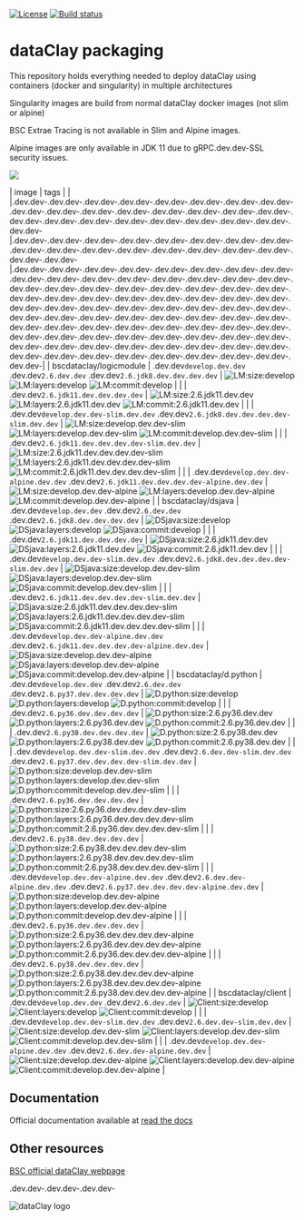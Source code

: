 [![License](https://img.shields.io/github/license/bsc.dev.dev-dom/dataclay.dev.dev-packaging)](https://github.com/bsc.dev.dev-dom/dataclay.dev.dev-packaging/blob/develop/LICENSE.txt)
[![Build status](https://ci.appveyor.com/api/projects/status/kugl74xd5aq6pubr/branch/develop?svg=true)](https://ci.appveyor.com/project/support.dev.dev-dataclay/dataclay.dev.dev-packaging.dev.dev-as6o1/branch/develop)


# dataClay packaging

This repository holds everything needed to deploy dataClay using
containers (docker and singularity) in multiple architectures

Singularity images are build from normal dataClay docker images (not slim or alpine)

BSC Extrae Tracing is not available in Slim and Alpine images. 

Alpine images are only available in JDK 11 due to gRPC.dev.dev-SSL security issues. 

<img src="https://img.shields.io/badge/docker%20.dev.dev-%230db7ed.svg?&style=for.dev.dev-the.dev.dev-badge&logo=docker&logoColor=white"/><br/>


[LM:size:develop]: https://img.shields.io/docker/image.dev.dev-size/bscdataclay/logicmodule/develop "https://hub.docker.com/repository/docker/bscdataclay/logicmodule/tags?name=develop&page=1"
[LM:layers:develop]: https://img.shields.io/microbadger/layers/bscdataclay/logicmodule:develop 
[LM:commit:develop]: https://images.microbadger.com/badges/commit/bscdataclay/logicmodule:develop.svg "https://microbadger.com/images/bscdataclay/logicmodule:develop"

[LM:size:2.6.jdk11.dev.dev]: https://img.shields.io/docker/image.dev.dev-size/bscdataclay/logicmodule/2.6.jdk11.dev.dev "https://hub.docker.com/repository/docker/bscdataclay/logicmodule/tags?name=2.6.jdk11.dev.dev&page=1"
[LM:layers:2.6.jdk11.dev.dev]: https://img.shields.io/microbadger/layers/bscdataclay/logicmodule:2.6.jdk11.dev.dev 
[LM:commit:2.6.jdk11.dev.dev]: https://images.microbadger.com/badges/commit/bscdataclay/logicmodule:2.6.jdk11.dev.dev.svg "https://microbadger.com/images/bscdataclay/logicmodule:2.6.jdk11.dev.dev"

[LM:size:develop.dev.dev-slim]: https://img.shields.io/docker/image.dev.dev-size/bscdataclay/logicmodule/develop.dev.dev-slim "https://hub.docker.com/repository/docker/bscdataclay/logicmodule/tags?name=slim&page=1"
[LM:layers:develop.dev.dev-slim]: https://img.shields.io/microbadger/layers/bscdataclay/logicmodule:develop.dev.dev-slim 
[LM:commit:develop.dev.dev-slim]: https://images.microbadger.com/badges/commit/bscdataclay/logicmodule:develop.dev.dev-slim.svg "https://microbadger.com/images/bscdataclay/logicmodule:develop.dev.dev-slim"

[LM:size:2.6.jdk11.dev.dev.dev.dev-slim]: https://img.shields.io/docker/image.dev.dev-size/bscdataclay/logicmodule/2.6.jdk11.dev.dev.dev.dev-slim "https://hub.docker.com/repository/docker/bscdataclay/logicmodule/tags?name=2.6.jdk11.dev.dev.dev.dev-slim&page=1"
[LM:layers:2.6.jdk11.dev.dev.dev.dev-slim]: https://img.shields.io/microbadger/layers/bscdataclay/logicmodule:2.6.jdk11.dev.dev.dev.dev-slim 
[LM:commit:2.6.jdk11.dev.dev.dev.dev-slim]: https://images.microbadger.com/badges/commit/bscdataclay/logicmodule:2.6.jdk11.dev.dev.dev.dev-slim.svg "https://microbadger.com/images/bscdataclay/logicmodule:2.6.jdk11.dev.dev.dev.dev-slim"

[LM:size:develop.dev.dev-alpine]: https://img.shields.io/docker/image.dev.dev-size/bscdataclay/logicmodule/develop.dev.dev-alpine "https://hub.docker.com/repository/docker/bscdataclay/logicmodule/tags?name=alpine&page=1"
[LM:layers:develop.dev.dev-alpine]: https://img.shields.io/microbadger/layers/bscdataclay/logicmodule:develop.dev.dev-alpine 
[LM:commit:develop.dev.dev-alpine]: https://images.microbadger.com/badges/commit/bscdataclay/logicmodule:develop.dev.dev-alpine.svg "https://microbadger.com/images/bscdataclay/logicmodule:develop.dev.dev-alpine"

[DSjava:size:develop]: https://img.shields.io/docker/image.dev.dev-size/bscdataclay/dsjava/develop "https://hub.docker.com/repository/docker/bscdataclay/dsjava/tags?name=develop&page=1"
[DSjava:layers:develop]: https://img.shields.io/microbadger/layers/bscdataclay/dsjava:develop 
[DSjava:commit:develop]: https://images.microbadger.com/badges/commit/bscdataclay/dsjava:develop.svg "https://microbadger.com/images/bscdataclay/dsjava:develop"

[DSjava:size:2.6.jdk11.dev.dev]: https://img.shields.io/docker/image.dev.dev-size/bscdataclay/dsjava/2.6.jdk11.dev.dev "https://hub.docker.com/repository/docker/bscdataclay/dsjava/tags?name=2.6.jdk11.dev.dev&page=1"
[DSjava:layers:2.6.jdk11.dev.dev]: https://img.shields.io/microbadger/layers/bscdataclay/dsjava:2.6.jdk11.dev.dev 
[DSjava:commit:2.6.jdk11.dev.dev]: https://images.microbadger.com/badges/commit/bscdataclay/dsjava:2.6.jdk11.dev.dev.svg "https://microbadger.com/images/bscdataclay/dsjava:2.6.jdk11.dev.dev"

[DSjava:size:develop.dev.dev-slim]: https://img.shields.io/docker/image.dev.dev-size/bscdataclay/dsjava/develop.dev.dev-slim "https://hub.docker.com/repository/docker/bscdataclay/dsjava/tags?name=slim&page=1"
[DSjava:layers:develop.dev.dev-slim]: https://img.shields.io/microbadger/layers/bscdataclay/dsjava:develop.dev.dev-slim 
[DSjava:commit:develop.dev.dev-slim]: https://images.microbadger.com/badges/commit/bscdataclay/dsjava:develop.dev.dev-slim.svg "https://microbadger.com/images/bscdataclay/dsjava:develop.dev.dev-slim"

[DSjava:size:2.6.jdk11.dev.dev.dev.dev-slim]: https://img.shields.io/docker/image.dev.dev-size/bscdataclay/dsjava/2.6.jdk11.dev.dev.dev.dev-slim "https://hub.docker.com/repository/docker/bscdataclay/dsjava/tags?name=2.6.jdk11.dev.dev.dev.dev-slim&page=1"
[DSjava:layers:2.6.jdk11.dev.dev.dev.dev-slim]: https://img.shields.io/microbadger/layers/bscdataclay/dsjava:2.6.jdk11.dev.dev.dev.dev-slim 
[DSjava:commit:2.6.jdk11.dev.dev.dev.dev-slim]: https://images.microbadger.com/badges/commit/bscdataclay/dsjava:2.6.jdk11.dev.dev.dev.dev-slim.svg "https://microbadger.com/images/bscdataclay/dsjava:2.6.jdk11.dev.dev.dev.dev-slim"

[DSjava:size:develop.dev.dev-alpine]: https://img.shields.io/docker/image.dev.dev-size/bscdataclay/dsjava/develop.dev.dev-alpine "https://hub.docker.com/repository/docker/bscdataclay/dsjava/tags?name=alpine&page=1"
[DSjava:layers:develop.dev.dev-alpine]: https://img.shields.io/microbadger/layers/bscdataclay/dsjava:develop.dev.dev-alpine 
[DSjava:commit:develop.dev.dev-alpine]: https://images.microbadger.com/badges/commit/bscdataclay/dsjava:develop.dev.dev-alpine.svg "https://microbadger.com/images/bscdataclay/dsjava:develop.dev.dev-alpine"

[D.python:size:develop]: https://img.shields.io/docker/image.dev.dev-size/bscdataclay/d.python/develop "https://hub.docker.com/repository/docker/bscdataclay/d.python/tags?name=develop&page=1"
[D.python:layers:develop]: https://img.shields.io/microbadger/layers/bscdataclay/d.python:develop 
[D.python:commit:develop]: https://images.microbadger.com/badges/commit/bscdataclay/d.python:develop.svg "https://microbadger.com/images/bscdataclay/d.python:develop"

[D.python:size:2.6.py36.dev.dev]: https://img.shields.io/docker/image.dev.dev-size/bscdataclay/d.python/2.6.py36.dev.dev "https://hub.docker.com/repository/docker/bscdataclay/d.python/tags?name=2.6.py36.dev.dev&page=1"
[D.python:layers:2.6.py36.dev.dev]: https://img.shields.io/microbadger/layers/bscdataclay/d.python:2.6.py36.dev.dev 
[D.python:commit:2.6.py36.dev.dev]: https://images.microbadger.com/badges/commit/bscdataclay/d.python:2.6.py36.dev.dev.svg "https://microbadger.com/images/bscdataclay/d.python:2.6.py36.dev.dev"

[D.python:size:2.6.py38.dev.dev]: https://img.shields.io/docker/image.dev.dev-size/bscdataclay/d.python/2.6.py38.dev.dev "https://hub.docker.com/repository/docker/bscdataclay/d.python/tags?name=2.6.py38.dev.dev&page=1"
[D.python:layers:2.6.py38.dev.dev]: https://img.shields.io/microbadger/layers/bscdataclay/d.python:2.6.py38.dev.dev 
[D.python:commit:2.6.py38.dev.dev]: https://images.microbadger.com/badges/commit/bscdataclay/d.python:2.6.py38.dev.dev.svg "https://microbadger.com/images/bscdataclay/d.python:2.6.py38.dev.dev"

[D.python:size:develop.dev.dev-slim]: https://img.shields.io/docker/image.dev.dev-size/bscdataclay/d.python/develop.dev.dev-slim "https://hub.docker.com/repository/docker/bscdataclay/d.python/tags?name=slim&page=1"
[D.python:layers:develop.dev.dev-slim]: https://img.shields.io/microbadger/layers/bscdataclay/d.python:develop.dev.dev-slim 
[D.python:commit:develop.dev.dev-slim]: https://images.microbadger.com/badges/commit/bscdataclay/d.python:develop.dev.dev-slim.svg "https://microbadger.com/images/bscdataclay/d.python:develop.dev.dev-slim"

[D.python:size:2.6.py36.dev.dev.dev.dev-slim]: https://img.shields.io/docker/image.dev.dev-size/bscdataclay/d.python/2.6.py36.dev.dev.dev.dev-slim "https://hub.docker.com/repository/docker/bscdataclay/d.python/tags?name=2.6.py36.dev.dev.dev.dev-slim&page=1"
[D.python:layers:2.6.py36.dev.dev.dev.dev-slim]: https://img.shields.io/microbadger/layers/bscdataclay/d.python:2.6.py36.dev.dev.dev.dev-slim 
[D.python:commit:2.6.py36.dev.dev.dev.dev-slim]: https://images.microbadger.com/badges/commit/bscdataclay/d.python:2.6.py36.dev.dev.dev.dev-slim.svg "https://microbadger.com/images/bscdataclay/d.python:2.6.py36.dev.dev.dev.dev-slim"

[D.python:size:2.6.py38.dev.dev.dev.dev-slim]: https://img.shields.io/docker/image.dev.dev-size/bscdataclay/d.python/2.6.py38.dev.dev.dev.dev-slim "https://hub.docker.com/repository/docker/bscdataclay/d.python/tags?name=2.6.py38.dev.dev.dev.dev-slim&page=1"
[D.python:layers:2.6.py38.dev.dev.dev.dev-slim]: https://img.shields.io/microbadger/layers/bscdataclay/d.python:2.6.py38.dev.dev.dev.dev-slim 
[D.python:commit:2.6.py38.dev.dev.dev.dev-slim]: https://images.microbadger.com/badges/commit/bscdataclay/d.python:2.6.py38.dev.dev.dev.dev-slim.svg "https://microbadger.com/images/bscdataclay/d.python:2.6.py38.dev.dev.dev.dev-slim"

[D.python:size:develop.dev.dev-alpine]: https://img.shields.io/docker/image.dev.dev-size/bscdataclay/d.python/develop.dev.dev-alpine "https://hub.docker.com/repository/docker/bscdataclay/d.python/tags?name=alpine&page=1"
[D.python:layers:develop.dev.dev-alpine]: https://img.shields.io/microbadger/layers/bscdataclay/d.python:develop.dev.dev-alpine 
[D.python:commit:develop.dev.dev-alpine]: https://images.microbadger.com/badges/commit/bscdataclay/d.python:develop.dev.dev-alpine.svg "https://microbadger.com/images/bscdataclay/d.python:develop.dev.dev-alpine"

[D.python:size:2.6.py36.dev.dev.dev.dev-alpine]: https://img.shields.io/docker/image.dev.dev-size/bscdataclay/d.python/2.6.py36.dev.dev.dev.dev-alpine "https://hub.docker.com/repository/docker/bscdataclay/d.python/tags?name=2.6.py36.dev.dev.dev.dev-alpine&page=1"
[D.python:layers:2.6.py36.dev.dev.dev.dev-alpine]: https://img.shields.io/microbadger/layers/bscdataclay/d.python:2.6.py36.dev.dev.dev.dev-alpine 
[D.python:commit:2.6.py36.dev.dev.dev.dev-alpine]: https://images.microbadger.com/badges/commit/bscdataclay/d.python:2.6.py36.dev.dev.dev.dev-alpine.svg "https://microbadger.com/images/bscdataclay/d.python:2.6.py36.dev.dev.dev.dev-alpine"

[D.python:size:2.6.py38.dev.dev.dev.dev-alpine]: https://img.shields.io/docker/image.dev.dev-size/bscdataclay/d.python/2.6.py38.dev.dev.dev.dev-alpine "https://hub.docker.com/repository/docker/bscdataclay/d.python/tags?name=2.6.py38.dev.dev.dev.dev-alpine&page=1"
[D.python:layers:2.6.py38.dev.dev.dev.dev-alpine]: https://img.shields.io/microbadger/layers/bscdataclay/d.python:2.6.py38.dev.dev.dev.dev-alpine 
[D.python:commit:2.6.py38.dev.dev.dev.dev-alpine]: https://images.microbadger.com/badges/commit/bscdataclay/d.python:2.6.py38.dev.dev.dev.dev-alpine.svg "https://microbadger.com/images/bscdataclay/d.python:2.6.py38.dev.dev.dev.dev-alpine"


[Client:size:develop]: https://img.shields.io/docker/image.dev.dev-size/bscdataclay/client/develop "https://hub.docker.com/repository/docker/bscdataclay/client/tags?name=develop&page=1"
[Client:layers:develop]: https://img.shields.io/microbadger/layers/bscdataclay/client:develop
[Client:commit:develop]: https://images.microbadger.com/badges/commit/bscdataclay/client:develop.svg "https://microbadger.com/images/bscdataclay/client:develop"

[Client:size:develop.dev.dev-slim]: https://img.shields.io/docker/image.dev.dev-size/bscdataclay/client/develop.dev.dev-slim "https://hub.docker.com/repository/docker/bscdataclay/client/tags?name=slim&page=1"
[Client:layers:develop.dev.dev-slim]: https://img.shields.io/microbadger/layers/bscdataclay/client:develop.dev.dev-slim
[Client:commit:develop.dev.dev-slim]: https://images.microbadger.com/badges/commit/bscdataclay/client:develop.dev.dev-slim.svg "https://microbadger.com/images/bscdataclay/client:develop.dev.dev-slim"

[Client:size:develop.dev.dev-alpine]: https://img.shields.io/docker/image.dev.dev-size/bscdataclay/client/develop.dev.dev-alpine "https://hub.docker.com/repository/docker/bscdataclay/client/tags?name=alpine&page=1"
[Client:layers:develop.dev.dev-alpine]: https://img.shields.io/microbadger/layers/bscdataclay/client:develop.dev.dev-alpine
[Client:commit:develop.dev.dev-alpine]: https://images.microbadger.com/badges/commit/bscdataclay/client:develop.dev.dev-alpine.svg "https://microbadger.com/images/bscdataclay/client:develop.dev.dev-slim"




| image                   | tags             |                                                                                 |
|.dev.dev-.dev.dev-.dev.dev-.dev.dev-.dev.dev-.dev.dev-.dev.dev-.dev.dev-.dev.dev-.dev.dev-.dev.dev-.dev.dev-.dev.dev-.dev.dev-.dev.dev-.dev.dev-.dev.dev-.dev.dev-.dev.dev-.dev.dev-.dev.dev-.dev.dev-.dev.dev-.dev.dev-.dev.dev-|.dev.dev-.dev.dev-.dev.dev-.dev.dev-.dev.dev-.dev.dev-.dev.dev-.dev.dev-.dev.dev-.dev.dev-.dev.dev-.dev.dev-.dev.dev-.dev.dev-.dev.dev-.dev.dev-.dev.dev-.dev.dev-|.dev.dev-.dev.dev-.dev.dev-.dev.dev-.dev.dev-.dev.dev-.dev.dev-.dev.dev-.dev.dev-.dev.dev-.dev.dev-.dev.dev-.dev.dev-.dev.dev-.dev.dev-.dev.dev-.dev.dev-.dev.dev-.dev.dev-.dev.dev-.dev.dev-.dev.dev-.dev.dev-.dev.dev-.dev.dev-.dev.dev-.dev.dev-.dev.dev-.dev.dev-.dev.dev-.dev.dev-.dev.dev-.dev.dev-.dev.dev-.dev.dev-.dev.dev-.dev.dev-.dev.dev-.dev.dev-.dev.dev-.dev.dev-.dev.dev-.dev.dev-.dev.dev-.dev.dev-.dev.dev-.dev.dev-.dev.dev-.dev.dev-.dev.dev-.dev.dev-.dev.dev-.dev.dev-.dev.dev-.dev.dev-.dev.dev-.dev.dev-.dev.dev-.dev.dev-.dev.dev-.dev.dev-.dev.dev-.dev.dev-.dev.dev-.dev.dev-.dev.dev-.dev.dev-.dev.dev-.dev.dev-.dev.dev-.dev.dev-.dev.dev-.dev.dev-.dev.dev-.dev.dev-.dev.dev-.dev.dev-.dev.dev-.dev.dev-.dev.dev-.dev.dev-|
| bscdataclay/logicmodule |   .dev.dev`develop.dev.dev` .dev.dev`2.6.dev.dev` .dev.dev`2.6.jdk8.dev.dev.dev.dev` |  ![LM:size:develop] ![LM:layers:develop] ![LM:commit:develop] |
|                         |   .dev.dev`2.6.jdk11.dev.dev.dev.dev`    |  ![LM:size:2.6.jdk11.dev.dev] ![LM:layers:2.6.jdk11.dev.dev] ![LM:commit:2.6.jdk11.dev.dev] |
|                         |   .dev.dev`develop.dev.dev-slim.dev.dev` .dev.dev`2.6.jdk8.dev.dev.dev.dev-slim.dev.dev`    |  ![LM:size:develop.dev.dev-slim] ![LM:layers:develop.dev.dev-slim] ![LM:commit:develop.dev.dev-slim] |
|                         |   .dev.dev`2.6.jdk11.dev.dev.dev.dev-slim.dev.dev`    |  ![LM:size:2.6.jdk11.dev.dev.dev.dev-slim] ![LM:layers:2.6.jdk11.dev.dev.dev.dev-slim] ![LM:commit:2.6.jdk11.dev.dev.dev.dev-slim]  |
|                         |   .dev.dev`develop.dev.dev-alpine.dev.dev` .dev.dev`2.6.jdk11.dev.dev.dev.dev-alpine.dev.dev`    |  ![LM:size:develop.dev.dev-alpine] ![LM:layers:develop.dev.dev-alpine] ![LM:commit:develop.dev.dev-alpine] |
| bscdataclay/dsjava |   .dev.dev`develop.dev.dev` .dev.dev`2.6.dev.dev` .dev.dev`2.6.jdk8.dev.dev.dev.dev` |  ![DSjava:size:develop] ![DSjava:layers:develop] ![DSjava:commit:develop] |
|                         |   .dev.dev`2.6.jdk11.dev.dev.dev.dev`    |  ![DSjava:size:2.6.jdk11.dev.dev] ![DSjava:layers:2.6.jdk11.dev.dev] ![DSjava:commit:2.6.jdk11.dev.dev] |
|                         |   .dev.dev`develop.dev.dev-slim.dev.dev` .dev.dev`2.6.jdk8.dev.dev.dev.dev-slim.dev.dev`    |  ![DSjava:size:develop.dev.dev-slim] ![DSjava:layers:develop.dev.dev-slim] ![DSjava:commit:develop.dev.dev-slim] |
|                         |   .dev.dev`2.6.jdk11.dev.dev.dev.dev-slim.dev.dev`    |  ![DSjava:size:2.6.jdk11.dev.dev.dev.dev-slim] ![DSjava:layers:2.6.jdk11.dev.dev.dev.dev-slim] ![DSjava:commit:2.6.jdk11.dev.dev.dev.dev-slim]  |
|                         |   .dev.dev`develop.dev.dev-alpine.dev.dev` .dev.dev`2.6.jdk11.dev.dev.dev.dev-alpine.dev.dev`    |  ![DSjava:size:develop.dev.dev-alpine] ![DSjava:layers:develop.dev.dev-alpine] ![DSjava:commit:develop.dev.dev-alpine] |
| bscdataclay/d.python      |   .dev.dev`develop.dev.dev` .dev.dev`2.6.dev.dev` .dev.dev`2.6.py37.dev.dev.dev.dev` |  ![D.python:size:develop] ![D.python:layers:develop] ![D.python:commit:develop] |
|                         |   .dev.dev`2.6.py36.dev.dev.dev.dev`    |  ![D.python:size:2.6.py36.dev.dev] ![D.python:layers:2.6.py36.dev.dev] ![D.python:commit:2.6.py36.dev.dev]  |
|                         |   .dev.dev`2.6.py38.dev.dev.dev.dev`    |  ![D.python:size:2.6.py38.dev.dev] ![D.python:layers:2.6.py38.dev.dev] ![D.python:commit:2.6.py38.dev.dev]  |
|                         |   .dev.dev`develop.dev.dev-slim.dev.dev` .dev.dev`2.6.dev.dev-slim.dev.dev` .dev.dev`2.6.py37.dev.dev.dev.dev-slim.dev.dev` |  ![D.python:size:develop.dev.dev-slim] ![D.python:layers:develop.dev.dev-slim] ![D.python:commit:develop.dev.dev-slim] |
|                         |   .dev.dev`2.6.py36.dev.dev.dev.dev`    |  ![D.python:size:2.6.py36.dev.dev.dev.dev-slim] ![D.python:layers:2.6.py36.dev.dev.dev.dev-slim] ![D.python:commit:2.6.py36.dev.dev.dev.dev-slim]  |
|                         |   .dev.dev`2.6.py38.dev.dev.dev.dev`    |  ![D.python:size:2.6.py38.dev.dev.dev.dev-slim] ![D.python:layers:2.6.py38.dev.dev.dev.dev-slim] ![D.python:commit:2.6.py38.dev.dev.dev.dev-slim]  |
|                         |   .dev.dev`develop.dev.dev-alpine.dev.dev` .dev.dev`2.6.dev.dev-alpine.dev.dev` .dev.dev`2.6.py37.dev.dev.dev.dev-alpine.dev.dev` |  ![D.python:size:develop.dev.dev-alpine] ![D.python:layers:develop.dev.dev-alpine] ![D.python:commit:develop.dev.dev-alpine] |
|                         |   .dev.dev`2.6.py36.dev.dev.dev.dev`    |  ![D.python:size:2.6.py36.dev.dev.dev.dev-alpine] ![D.python:layers:2.6.py36.dev.dev.dev.dev-alpine] ![D.python:commit:2.6.py36.dev.dev.dev.dev-alpine]  |
|                         |   .dev.dev`2.6.py38.dev.dev.dev.dev`    |  ![D.python:size:2.6.py38.dev.dev.dev.dev-alpine] ![D.python:layers:2.6.py38.dev.dev.dev.dev-alpine] ![D.python:commit:2.6.py38.dev.dev.dev.dev-alpine]  |
| bscdataclay/client |   .dev.dev`develop.dev.dev` .dev.dev`2.6.dev.dev`  |  ![Client:size:develop]  ![Client:layers:develop] ![Client:commit:develop]  |
|                         |   .dev.dev`develop.dev.dev-slim.dev.dev` .dev.dev`2.6.dev.dev-slim.dev.dev` |  ![Client:size:develop.dev.dev-slim] ![Client:layers:develop.dev.dev-slim] ![Client:commit:develop.dev.dev-slim]  |
|                         |   .dev.dev`develop.dev.dev-alpine.dev.dev` .dev.dev`2.6.dev.dev-alpine.dev.dev` |  ![Client:size:develop.dev.dev-alpine] ![Client:layers:develop.dev.dev-alpine] ![Client:commit:develop.dev.dev-alpine]  |

## Documentation

Official documentation available at [read the docs](https:/.pyclay.readthedocs.io/en/develop/)

## Other resources

[BSC official dataClay webpage](https://www.bsc.es/dataclay)

.dev.dev-.dev.dev-.dev.dev-

![dataClay logo](https://www.bsc.es/sites/default/files/public/styles/bscw2_.dev.dev-_simple_crop_style/public/bscw2/content/software.dev.dev-app/logo/logo_dataclay_web_bsc.jpg)
